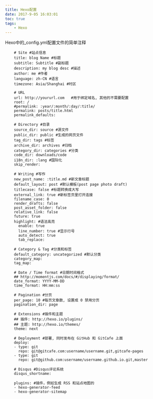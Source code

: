 ```yaml
---
title: Hexo配置
date: 2017-9-05 16:03:01
toc: true
tags:
    - Hexo
---
```

Hexo中的_config.yml配置文件的简单注释
<!--more-->

        # Site #站点信息
        title: blog Name #标题
        subtitle: Subtitle #副标题
        description: my blog desc #描述
        author: me #作者
        language: zh-CN #语言
        timezone: Asia/Shanghai #时区
        
        # URL
        url: http://yoururl.com   #用于绑定域名, 其他的不需要配置
        root: /
        #permalink: :year/:month/:day/:title/
        permalink: posts/title.html
        permalink_defaults:
        
        # Directory #目录
        source_dir: source #源文件
        public_dir: public #生成的网页文件
        tag_dir: tags #标签
        archive_dir: archives #归档
        category_dir: categories #分类
        code_dir: downloads/code
        i18n_dir: :lang #国际化
        skip_render:
        
        # Writing #写作
        new_post_name: :title.md #新文章标题
        default_layout: post #默认模板(post page photo draft)
        titlecase: false #标题转换成大写
        external_link: true #新标签页里打开连接
        filename_case: 0
        render_drafts: false
        post_asset_folder: false
        relative_link: false
        future: true
        highlight: #语法高亮
          enable: true
          line_number: true #显示行号
          auto_detect: true
          tab_replace:
        
        # Category & Tag #分类和标签
        default_category: uncategorized #默认分类
        category_map:
        tag_map:
        
        # Date / Time format #日期时间格式
        ## http://momentjs.com/docs/#/displaying/format/
        date_format: YYYY-MM-DD
        time_format: HH:mm:ss
        
        # Pagination #分页
        per_page: 10 #每页文章数, 设置成 0 禁用分页
        pagination_dir: page
        
        # Extensions #插件和主题
        ## 插件: http://hexo.io/plugins/
        ## 主题: http://hexo.io/themes/
        theme: next
        
        # Deployment #部署, 同时发布在 GitHub 和 GitCafe 上面
        deploy:
        - type: git
          repo: git@gitcafe.com:username/username.git,gitcafe-pages
        - type: git
          repo: git@github.com:username/username.github.io.git,master
        
        # Disqus #Disqus评论系统
        disqus_shortname: 
        
        plugins: #插件，例如生成 RSS 和站点地图的
        - hexo-generator-feed
        - hexo-generator-sitemap
